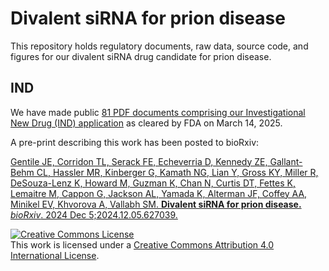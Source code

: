 # Divalent siRNA for prion disease

This repository holds regulatory documents, raw data, source code, and figures for our divalent siRNA drug candidate for prion disease.

## IND

We have made public [81 PDF documents comprising our Investigational New Drug (IND) application](https://drive.google.com/drive/folders/1Ef2sQk9m6Ce3z-jxFwa_tr8eskN5aICM?usp=sharing) as cleared by FDA on March 14, 2025.

A pre-print describing this work has been posted to bioRxiv:

[Gentile JE, Corridon TL, Serack FE, Echeverria D, Kennedy ZE, Gallant-Behm CL, Hassler MR, Kinberger G, Kamath NG, Lian Y, Gross KY, Miller R, DeSouza-Lenz K, Howard M, Guzman K, Chan N, Curtis DT, Fettes K, Lemaitre M, Cappon G, Jackson AL, Yamada K, Alterman JF, Coffey AA, Minikel EV, Khvorova A, Vallabh SM. **Divalent siRNA for prion disease.** _bioRxiv_. 2024 Dec 5;2024.12.05.627039.](https://doi.org/10.1101/2024.12.05.627039)

<a rel="license" href="http://creativecommons.org/licenses/by/4.0/"><img alt="Creative Commons License" style="border-width:0" src="https://i.creativecommons.org/l/by/4.0/88x31.png" /></a><br />This work is licensed under a <a rel="license" href="http://creativecommons.org/licenses/by/4.0/">Creative Commons Attribution 4.0 International License</a>.
